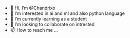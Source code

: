 - 👋 Hi, I’m @Chandrixo
- 👀 I’m interested in ai and ml and also python language 
- 🌱 I’m currently learning as a student 
- 💞️ I’m looking to collaborate on intrested 
- 📫 How to reach me ...


<!---
Chandrixo/Chandrixo is a ✨ special ✨ repository because its `README.md` (this file) appears on your GitHub profile.
You can click the Preview link to take a look at your changes.
--->
